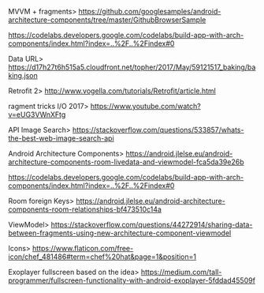 MVVM + fragments>
https://github.com/googlesamples/android-architecture-components/tree/master/GithubBrowserSample

https://codelabs.developers.google.com/codelabs/build-app-with-arch-components/index.html?index=..%2F..%2Findex#0

Data URL>
https://d17h27t6h515a5.cloudfront.net/topher/2017/May/59121517_baking/baking.json

Retrofit 2>
http://www.vogella.com/tutorials/Retrofit/article.html

ragment tricks I/O 2017>
https://www.youtube.com/watch?v=eUG3VWnXFtg

API Image Search>
https://stackoverflow.com/questions/533857/whats-the-best-web-image-search-api

Android Architecture Components>
https://android.jlelse.eu/android-architecture-components-room-livedata-and-viewmodel-fca5da39e26b

https://codelabs.developers.google.com/codelabs/build-app-with-arch-components/index.html?index=..%2F..%2Findex#0

Room foreign Keys>
https://android.jlelse.eu/android-architecture-components-room-relationships-bf473510c14a

ViewModel>
https://stackoverflow.com/questions/44272914/sharing-data-between-fragments-using-new-architecture-component-viewmodel

Icons>
https://www.flaticon.com/free-icon/chef_481486#term=chef%20hat&page=1&position=1

Exoplayer fullscreen based on the idea>
https://medium.com/tall-programmer/fullscreen-functionality-with-android-exoplayer-5fddad45509f
